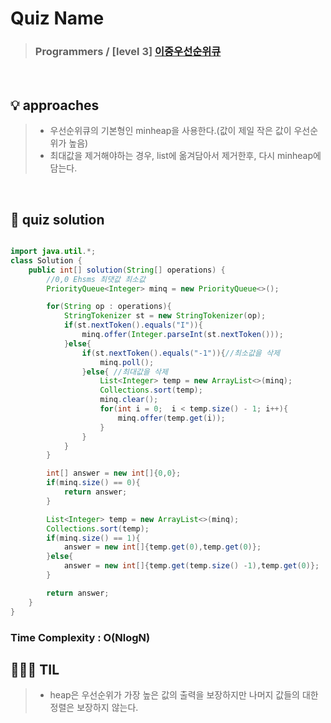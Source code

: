 # Quiz Name
> ### Programmers / [level 3] <a href = "https://school.programmers.co.kr/learn/courses/30/lessons/42628"> 이중우선순위큐 </a>

<br>

## 💡 approaches
>  - 우선순위큐의 기본형인 minheap을 사용한다.(값이 제일 작은 값이 우선순위가 높음)
>  - 최대값을 제거해야하는 경우, list에 옮겨담아서 제거한후, 다시 minheap에 담는다.

<br>

## 🔑 quiz solution

```java

import java.util.*;
class Solution {
    public int[] solution(String[] operations) {
        //0,0 Ehsms 최댓값 최소값
        PriorityQueue<Integer> minq = new PriorityQueue<>();

        for(String op : operations){
            StringTokenizer st = new StringTokenizer(op);
            if(st.nextToken().equals("I")){
                minq.offer(Integer.parseInt(st.nextToken()));
            }else{
                if(st.nextToken().equals("-1")){//최소값을 삭제
                    minq.poll();
                }else{ //최대값을 삭제
                    List<Integer> temp = new ArrayList<>(minq);
                    Collections.sort(temp);
                    minq.clear();
                    for(int i = 0;  i < temp.size() - 1; i++){
                        minq.offer(temp.get(i));
                    }
                }
            }
        }

        int[] answer = new int[]{0,0};
        if(minq.size() == 0){
            return answer;
        }

        List<Integer> temp = new ArrayList<>(minq);
        Collections.sort(temp);
        if(minq.size() == 1){
            answer = new int[]{temp.get(0),temp.get(0)};
        }else{
            answer = new int[]{temp.get(temp.size() -1),temp.get(0)};
        }

        return answer;
    }
}
```
### Time Complexity : O(NlogN)
## 👩🏻‍🏫 TIL
>  - heap은 우선순위가 가장 높은 값의 출력을 보장하지만 나머지 값들의 대한 정렬은 보장하지 않는다.

